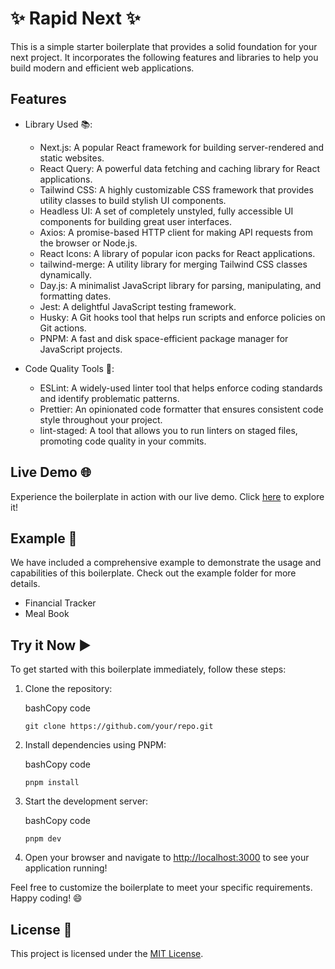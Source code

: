 ✨ Rapid Next ✨
=======================

This is a simple starter boilerplate that provides a solid foundation for your next project. It incorporates the following features and libraries to help you build modern and efficient web applications.

Features
--------

-   Library Used 📚:

    -   Next.js: A popular React framework for building server-rendered and static websites.
    -   React Query: A powerful data fetching and caching library for React applications.
    -   Tailwind CSS: A highly customizable CSS framework that provides utility classes to build stylish UI components.
    -   Headless UI: A set of completely unstyled, fully accessible UI components for building great user interfaces.
    -   Axios: A promise-based HTTP client for making API requests from the browser or Node.js.
    -   React Icons: A library of popular icon packs for React applications.
    -   tailwind-merge: A utility library for merging Tailwind CSS classes dynamically.
    -   Day.js: A minimalist JavaScript library for parsing, manipulating, and formatting dates.
    -   Jest: A delightful JavaScript testing framework.
    -   Husky: A Git hooks tool that helps run scripts and enforce policies on Git actions.
    -   PNPM: A fast and disk space-efficient package manager for JavaScript projects.
-   Code Quality Tools 🧰:

    -   ESLint: A widely-used linter tool that helps enforce coding standards and identify problematic patterns.
    -   Prettier: An opinionated code formatter that ensures consistent code style throughout your project.
    -   lint-staged: A tool that allows you to run linters on staged files, promoting code quality in your commits.

Live Demo 🌐
------------

Experience the boilerplate in action with our live demo. Click [here](https://example.com/) to explore it!

Example 🚀
----------

We have included a comprehensive example to demonstrate the usage and capabilities of this boilerplate. Check out the example folder for more details.

- Financial Tracker
- Meal Book

Try it Now ▶️
-------------

To get started with this boilerplate immediately, follow these steps:

1.  Clone the repository:

    bashCopy code

    `git clone https://github.com/your/repo.git`

2.  Install dependencies using PNPM:

    bashCopy code

    `pnpm install`

3.  Start the development server:

    bashCopy code

    `pnpm dev`

4.  Open your browser and navigate to [http://localhost:3000](http://localhost:3000/) to see your application running!

Feel free to customize the boilerplate to meet your specific requirements. Happy coding! 😄

License 📝
----------

This project is licensed under the [MIT License](https://chat.openai.com/LICENSE).
